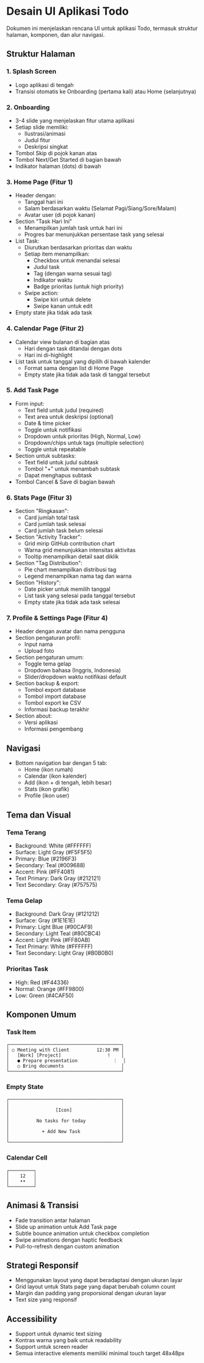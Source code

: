 # Desain UI Aplikasi Todo

Dokumen ini menjelaskan rencana UI untuk aplikasi Todo, termasuk struktur halaman, komponen, dan alur navigasi.

## Struktur Halaman

### 1. Splash Screen

- Logo aplikasi di tengah
- Transisi otomatis ke Onboarding (pertama kali) atau Home (selanjutnya)

### 2. Onboarding

- 3-4 slide yang menjelaskan fitur utama aplikasi
- Setiap slide memiliki:
  - Ilustrasi/animasi
  - Judul fitur
  - Deskripsi singkat
- Tombol Skip di pojok kanan atas
- Tombol Next/Get Started di bagian bawah
- Indikator halaman (dots) di bawah

### 3. Home Page (Fitur 1)

- Header dengan:
  - Tanggal hari ini
  - Salam berdasarkan waktu (Selamat Pagi/Siang/Sore/Malam)
  - Avatar user (di pojok kanan)
- Section "Task Hari Ini"
  - Menampilkan jumlah task untuk hari ini
  - Progres bar menunjukkan persentase task yang selesai
- List Task:
  - Diurutkan berdasarkan prioritas dan waktu
  - Setiap item menampilkan:
    - Checkbox untuk menandai selesai
    - Judul task
    - Tag (dengan warna sesuai tag)
    - Indikator waktu
    - Badge prioritas (untuk high priority)
  - Swipe action:
    - Swipe kiri untuk delete
    - Swipe kanan untuk edit
- Empty state jika tidak ada task

### 4. Calendar Page (Fitur 2)

- Calendar view bulanan di bagian atas
  - Hari dengan task ditandai dengan dots
  - Hari ini di-highlight
- List task untuk tanggal yang dipilih di bawah kalender
  - Format sama dengan list di Home Page
  - Empty state jika tidak ada task di tanggal tersebut

### 5. Add Task Page

- Form input:
  - Text field untuk judul (required)
  - Text area untuk deskripsi (optional)
  - Date & time picker
  - Toggle untuk notifikasi
  - Dropdown untuk prioritas (High, Normal, Low)
  - Dropdown/chips untuk tags (multiple selection)
  - Toggle untuk repeatable
- Section untuk subtasks:
  - Text field untuk judul subtask
  - Tombol "+" untuk menambah subtask
  - Dapat menghapus subtask
- Tombol Cancel & Save di bagian bawah

### 6. Stats Page (Fitur 3)

- Section "Ringkasan":
  - Card jumlah total task
  - Card jumlah task selesai
  - Card jumlah task belum selesai
- Section "Activity Tracker":
  - Grid mirip GitHub contribution chart
  - Warna grid menunjukkan intensitas aktivitas
  - Tooltip menampilkan detail saat diklik
- Section "Tag Distribution":
  - Pie chart menampilkan distribusi tag
  - Legend menampilkan nama tag dan warna
- Section "History":
  - Date picker untuk memilih tanggal
  - List task yang selesai pada tanggal tersebut
  - Empty state jika tidak ada task selesai

### 7. Profile & Settings Page (Fitur 4)

- Header dengan avatar dan nama pengguna
- Section pengaturan profil:
  - Input nama
  - Upload foto
- Section pengaturan umum:
  - Toggle tema gelap
  - Dropdown bahasa (Inggris, Indonesia)
  - Slider/dropdown waktu notifikasi default
- Section backup & export:
  - Tombol export database
  - Tombol import database
  - Tombol export ke CSV
  - Informasi backup terakhir
- Section about:
  - Versi aplikasi
  - Informasi pengembang

## Navigasi

- Bottom navigation bar dengan 5 tab:
  - Home (ikon rumah)
  - Calendar (ikon kalender)
  - Add (ikon + di tengah, lebih besar)
  - Stats (ikon grafik)
  - Profile (ikon user)

## Tema dan Visual

### Tema Terang

- Background: White (#FFFFFF)
- Surface: Light Gray (#F5F5F5)
- Primary: Blue (#2196F3)
- Secondary: Teal (#009688)
- Accent: Pink (#FF4081)
- Text Primary: Dark Gray (#212121)
- Text Secondary: Gray (#757575)

### Tema Gelap

- Background: Dark Gray (#121212)
- Surface: Gray (#1E1E1E)
- Primary: Light Blue (#90CAF9)
- Secondary: Light Teal (#80CBC4)
- Accent: Light Pink (#FF80AB)
- Text Primary: White (#FFFFFF)
- Text Secondary: Light Gray (#B0B0B0)

### Prioritas Task

- High: Red (#F44336)
- Normal: Orange (#FF9800)
- Low: Green (#4CAF50)

## Komponen Umum

### Task Item

```
┌─────────────────────────────────────────┐
│ ○ Meeting with Client          12:30 PM │
│   [Work] [Project]                 !    │
│   ● Prepare presentation             ⋮  │
│   ○ Bring documents                     │
└─────────────────────────────────────────┘
```

### Empty State

```
┌─────────────────────────────────────────┐
│                                         │
│                 [Icon]                  │
│                                         │
│          No tasks for today             │
│                                         │
│            + Add New Task               │
│                                         │
└─────────────────────────────────────────┘
```

### Calendar Cell

```
┌─────────┐
│    12   │
│    ••   │
└─────────┘
```

## Animasi & Transisi

- Fade transition antar halaman
- Slide up animation untuk Add Task page
- Subtle bounce animation untuk checkbox completion
- Swipe animations dengan haptic feedback
- Pull-to-refresh dengan custom animation

## Strategi Responsif

- Menggunakan layout yang dapat beradaptasi dengan ukuran layar
- Grid layout untuk Stats page yang dapat berubah column count
- Margin dan padding yang proporsional dengan ukuran layar
- Text size yang responsif

## Accessibility

- Support untuk dynamic text sizing
- Kontras warna yang baik untuk readability
- Support untuk screen reader
- Semua interactive elements memiliki minimal touch target 48x48px
